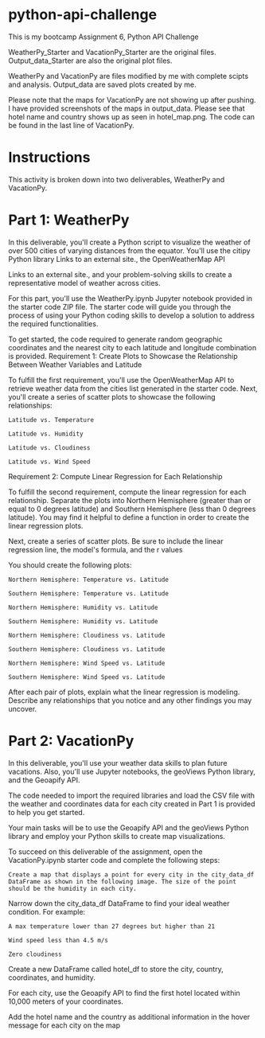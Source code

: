 # python-api-challenge
This is my bootcamp Assignment 6, Python API Challenge

WeatherPy_Starter and VacationPy_Starter are the original files. Output_data_Starter are also the original plot files.

WeatherPy and VacationPy are files modified by me with complete scipts and analysis. Output_data are saved plots created by me.

Please note that the maps for VacationPy are not showing up after pushing. I have provided screenshots of the maps in output_data. Please see that hotel name and country shows up as seen in hotel_map.png. The code can be found in the last line of VacationPy.


# Instructions

This activity is broken down into two deliverables, WeatherPy and VacationPy.

# Part 1: WeatherPy

In this deliverable, you'll create a Python script to visualize the weather of over 500 cities of varying distances from the equator. You'll use the citipy Python library
Links to an external site., the OpenWeatherMap API

Links to an external site., and your problem-solving skills to create a representative model of weather across cities.

For this part, you'll use the WeatherPy.ipynb Jupyter notebook provided in the starter code ZIP file. The starter code will guide you through the process of using your Python coding skills to develop a solution to address the required functionalities.

To get started, the code required to generate random geographic coordinates and the nearest city to each latitude and longitude combination is provided.
Requirement 1: Create Plots to Showcase the Relationship Between Weather Variables and Latitude

To fulfill the first requirement, you'll use the OpenWeatherMap API to retrieve weather data from the cities list generated in the starter code. Next, you'll create a series of scatter plots to showcase the following relationships:

    Latitude vs. Temperature

    Latitude vs. Humidity

    Latitude vs. Cloudiness

    Latitude vs. Wind Speed

Requirement 2: Compute Linear Regression for Each Relationship

To fulfill the second requirement, compute the linear regression for each relationship. Separate the plots into Northern Hemisphere (greater than or equal to 0 degrees latitude) and Southern Hemisphere (less than 0 degrees latitude). You may find it helpful to define a function in order to create the linear regression plots.

Next, create a series of scatter plots. Be sure to include the linear regression line, the model's formula, and the r values

You should create the following plots:

    Northern Hemisphere: Temperature vs. Latitude

    Southern Hemisphere: Temperature vs. Latitude

    Northern Hemisphere: Humidity vs. Latitude

    Southern Hemisphere: Humidity vs. Latitude

    Northern Hemisphere: Cloudiness vs. Latitude

    Southern Hemisphere: Cloudiness vs. Latitude

    Northern Hemisphere: Wind Speed vs. Latitude

    Southern Hemisphere: Wind Speed vs. Latitude

After each pair of plots, explain what the linear regression is modeling. Describe any relationships that you notice and any other findings you may uncover.

# Part 2: VacationPy

In this deliverable, you'll use your weather data skills to plan future vacations. Also, you'll use Jupyter notebooks, the geoViews Python library, and the Geoapify API.

The code needed to import the required libraries and load the CSV file with the weather and coordinates data for each city created in Part 1 is provided to help you get started.

Your main tasks will be to use the Geoapify API and the geoViews Python library and employ your Python skills to create map visualizations.

To succeed on this deliverable of the assignment, open the VacationPy.ipynb starter code and complete the following steps:

    Create a map that displays a point for every city in the city_data_df DataFrame as shown in the following image. The size of the point should be the humidity in each city.


Narrow down the city_data_df DataFrame to find your ideal weather condition. For example:

    A max temperature lower than 27 degrees but higher than 21

    Wind speed less than 4.5 m/s

    Zero cloudiness

Create a new DataFrame called hotel_df to store the city, country, coordinates, and humidity.

For each city, use the Geoapify API to find the first hotel located within 10,000 meters of your coordinates.

Add the hotel name and the country as additional information in the hover message for each city on the map
